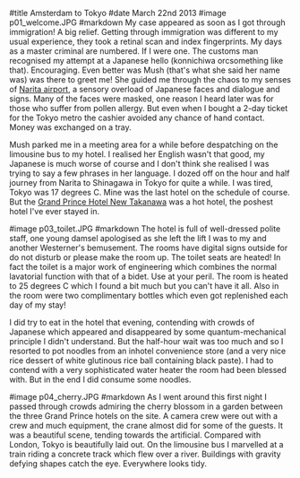 #title Amsterdam to Tokyo
#date March 22nd 2013
#image p01_welcome.JPG
#markdown
My case appeared as soon as I got through immigration!
A big relief.  Getting through immigration was different to my usual experience,
they took a retinal scan and index fingerprints.
My days as a master criminal are numbered.  If I were one.  The customs
man recognised my attempt at a Japanese hello (konnichiwa
orcsomething like that).  Encouraging.  Even better was
Mush (that's what she said her name was) was there to greet
me!  She guided me through the chaos to my senses of
[Narita airport](https://www.narita-airport.jp/en/), a sensory overload of Japanese faces and
dialogue and signs.  Many of the faces were masked, one
reason I heard later was for those who suffer from pollen
allergy.  But even when I bought a 2-day ticket for the
Tokyo metro the cashier avoided any chance of hand contact.
Money was exchanged on a tray.

Mush parked me in a meeting area for a while before despatching
on the limousine bus to my hotel.  I realised her English
wasn't that good, my Japanese is much worse of course and
I don't think she realised I was trying to say a few phrases
in her language.  I dozed off on the
hour and half journey from Narita to Shinagawa in Tokyo for
quite a while.  I was tired, Tokyo was 17 degrees C.  Mine
was the last hotel on the schedule of course.  But the
[Grand Prince Hotel New Takanawa](https://www.princehotels.com:443/newtakanawa/) was a
hot hotel, the poshest hotel I've ever stayed in.

#image p03_toilet.JPG
#markdown
The hotel is full of well-dressed polite staff, one young damsel
apologised as she left the lift I was to my and another
Westerner's bemusement.  The rooms have digital signs outside
for do not disturb or please make the room up.  The toilet
seats are heated!  In fact the toilet is a major work of
engineering which combines the normal lavatorial function with
that of a bidet.  Use at your peril.  The room is heated to
25 degrees C which I found a bit much but you can't have it all.
Also in the room were two complimentary bottles which even got
replenished each day of my stay!

I did try to eat in the hotel that evening, contending with
crowds of Japanese which appeared and disappeared by some
quantum-mechanical principle I didn't understand.  But the
half-hour wait was too much and so I resorted to pot noodles
from an inhotel convenience store (and a very nice rice dessert of
white glutinous rice ball containing black paste).  I had to
contend with a very sophisticated water heater the room had been
blessed with.  But in the end I did consume some noodles.

#image p04_cherry.JPG
#markdown
As I went around this first night I passed through crowds
admiring the cherry blossom in a garden between the three
Grand Prince hotels on the site.  A camera
crew were out with a crew and much equipment, the crane almost did
for some of the guests.  It was a beautiful scene, tending towards
the artificial.  Compared with London, Tokyo is beautifully
laid out.  On the limousine bus I marvelled at a train riding
a concrete track which flew over a river.  Buildings with
gravity defying shapes catch the eye.  Everywhere looks tidy.
